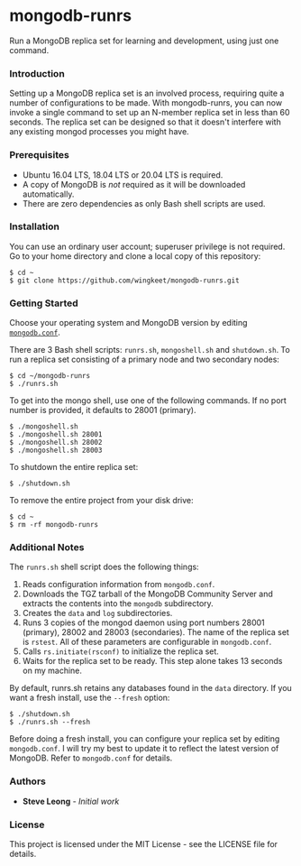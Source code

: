 # mongodb-runrs
Run a MongoDB replica set for learning and development, using just one command.

### Introduction
Setting up a MongoDB replica set is an involved process, requiring quite a number of configurations to be made.
With mongodb-runrs, you can now invoke a single command to set up an N-member replica set in less than 60 seconds.
The replica set can be designed so that it doesn't interfere with any existing mongod processes you might have.

### Prerequisites
- Ubuntu 16.04 LTS, 18.04 LTS or 20.04 LTS is required.
- A copy of MongoDB is *not* required as it will be downloaded automatically.
- There are zero dependencies as only Bash shell scripts are used.

### Installation
You can use an ordinary user account; superuser privilege is not required.
Go to your home directory and clone a local copy of this repository:
```
$ cd ~
$ git clone https://github.com/wingkeet/mongodb-runrs.git
```

### Getting Started
Choose your operating system and MongoDB version by editing
[`mongodb.conf`](https://github.com/wingkeet/mongodb-runrs/blob/master/mongodb.conf).

There are 3 Bash shell scripts: `runrs.sh`, `mongoshell.sh` and `shutdown.sh`.
To run a replica set consisting of a primary node and two secondary nodes:
```
$ cd ~/mongodb-runrs
$ ./runrs.sh
```

To get into the mongo shell, use one of the following commands.
If no port number is provided, it defaults to 28001 (primary).
```
$ ./mongoshell.sh
$ ./mongoshell.sh 28001
$ ./mongoshell.sh 28002
$ ./mongoshell.sh 28003
```

To shutdown the entire replica set:
```
$ ./shutdown.sh
```

To remove the entire project from your disk drive:
```
$ cd ~
$ rm -rf mongodb-runrs
```

### Additional Notes
The `runrs.sh` shell script does the following things:
1. Reads configuration information from `mongodb.conf`.
2. Downloads the TGZ tarball of the MongoDB Community Server and extracts the contents into the `mongodb` subdirectory.
3. Creates the `data` and `log` subdirectories.
4. Runs 3 copies of the mongod daemon using port numbers 28001 (primary), 28002 and 28003 (secondaries).
The name of the replica set is `rstest`. All of these parameters are configurable in `mongodb.conf`.
5. Calls `rs.initiate(rsconf)` to initialize the replica set.
6. Waits for the replica set to be ready. This step alone takes 13 seconds on my machine.

By default, runrs.sh retains any databases found in the `data` directory.
If you want a fresh install, use the `--fresh` option:
```
$ ./shutdown.sh
$ ./runrs.sh --fresh
```

Before doing a fresh install, you can configure your replica set by editing `mongodb.conf`.
I will try my best to update it to reflect the latest version of MongoDB.
Refer to `mongodb.conf` for details.

### Authors
* **Steve Leong** - *Initial work*

### License
This project is licensed under the MIT License - see the LICENSE file for details.
